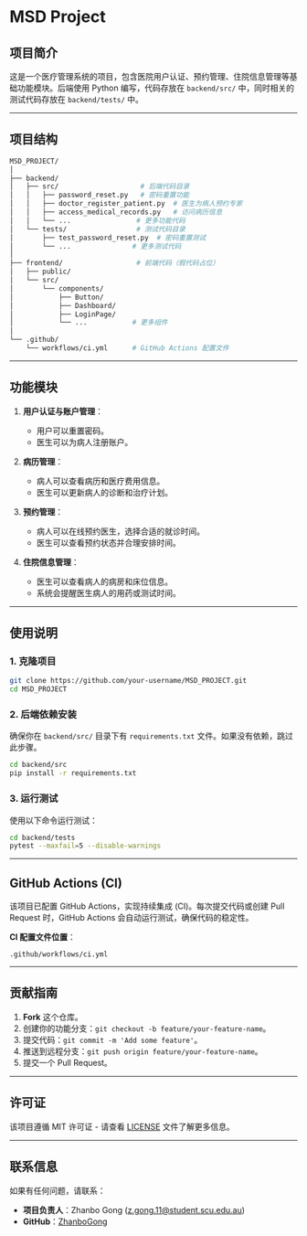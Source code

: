 
# MSD Project

## 项目简介
这是一个医疗管理系统的项目，包含医院用户认证、预约管理、住院信息管理等基础功能模块。后端使用 Python 编写，代码存放在 `backend/src/` 中，同时相关的测试代码存放在 `backend/tests/` 中。

---

## 项目结构

```bash
MSD_PROJECT/
│
├── backend/
│   ├── src/                    # 后端代码目录
│   │   ├── password_reset.py   # 密码重置功能
│   │   ├── doctor_register_patient.py  # 医生为病人预约专家
│   │   ├── access_medical_records.py   # 访问病历信息
│   │   └── ...                # 更多功能代码
│   └── tests/                 # 测试代码目录
│       ├── test_password_reset.py  # 密码重置测试
│       └── ...               # 更多测试代码
│
├── frontend/                  # 前端代码（假代码占位）
│   ├── public/
│   └── src/
│       └── components/
│           ├── Button/
│           ├── Dashboard/
│           ├── LoginPage/
│           └── ...           # 更多组件
│
└── .github/
    └── workflows/ci.yml      # GitHub Actions 配置文件
```

---

## 功能模块
1. **用户认证与账户管理**：
   - 用户可以重置密码。
   - 医生可以为病人注册账户。

2. **病历管理**：
   - 病人可以查看病历和医疗费用信息。
   - 医生可以更新病人的诊断和治疗计划。

3. **预约管理**：
   - 病人可以在线预约医生，选择合适的就诊时间。
   - 医生可以查看预约状态并合理安排时间。

4. **住院信息管理**：
   - 医生可以查看病人的病房和床位信息。
   - 系统会提醒医生病人的用药或测试时间。

---

## 使用说明

### 1. 克隆项目

```bash
git clone https://github.com/your-username/MSD_PROJECT.git
cd MSD_PROJECT
```

### 2. 后端依赖安装

确保你在 `backend/src/` 目录下有 `requirements.txt` 文件。如果没有依赖，跳过此步骤。

```bash
cd backend/src
pip install -r requirements.txt
```

### 3. 运行测试

使用以下命令运行测试：

```bash
cd backend/tests
pytest --maxfail=5 --disable-warnings
```

---

## GitHub Actions (CI)

该项目已配置 GitHub Actions，实现持续集成 (CI)。每次提交代码或创建 Pull Request 时，GitHub Actions 会自动运行测试，确保代码的稳定性。

**CI 配置文件位置**：
```
.github/workflows/ci.yml
```

---

## 贡献指南

1. **Fork** 这个仓库。
2. 创建你的功能分支：`git checkout -b feature/your-feature-name`。
3. 提交代码：`git commit -m 'Add some feature'`。
4. 推送到远程分支：`git push origin feature/your-feature-name`。
5. 提交一个 Pull Request。

---

## 许可证

该项目遵循 MIT 许可证 - 请查看 [LICENSE](LICENSE) 文件了解更多信息。

---

## 联系信息

如果有任何问题，请联系：
- **项目负责人**：Zhanbo Gong (z.gong.11@student.scu.edu.au)  
- **GitHub**：[ZhanboGong](https://github.com/ZhanboGong)
